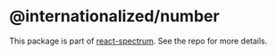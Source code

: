 # @internationalized/number

This package is part of [react-spectrum](https://github.com/adobe/react-spectrum). See the repo for more details.
